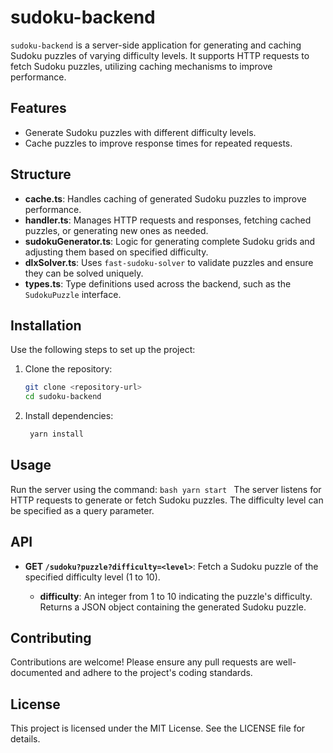 # sudoku-backend

`sudoku-backend` is a server-side application for generating and caching Sudoku puzzles of varying difficulty levels. It supports HTTP requests to fetch Sudoku puzzles, utilizing caching mechanisms to improve performance.

## Features

- Generate Sudoku puzzles with different difficulty levels.
- Cache puzzles to improve response times for repeated requests.

## Structure

- **cache.ts**: Handles caching of generated Sudoku puzzles to improve performance.
- **handler.ts**: Manages HTTP requests and responses, fetching cached puzzles, or generating new ones as needed.
- **sudokuGenerator.ts**: Logic for generating complete Sudoku grids and adjusting them based on specified difficulty.
- **dlxSolver.ts**: Uses `fast-sudoku-solver` to validate puzzles and ensure they can be solved uniquely.
- **types.ts**: Type definitions used across the backend, such as the `SudokuPuzzle` interface.

## Installation

Use the following steps to set up the project:

1. Clone the repository:
   ```bash
   git clone <repository-url>
   cd sudoku-backend
   ```
2. Install dependencies:
   ```bash
    yarn install
   ```
## Usage
Run the server using the command:
    ```bash
    yarn start
    ```
The server listens for HTTP requests to generate or fetch Sudoku puzzles. The difficulty level can be specified as a query parameter.

## API

- **GET `/sudoku?puzzle?difficulty=<level>`**: Fetch a Sudoku puzzle of the specified difficulty level (1 to 10).

  - **difficulty**: An integer from 1 to 10 indicating the puzzle's difficulty.
Returns a JSON object containing the generated Sudoku puzzle.

## Contributing
Contributions are welcome! Please ensure any pull requests are well-documented and adhere to the project's coding standards.

## License
This project is licensed under the MIT License. See the LICENSE file for details.

